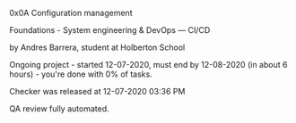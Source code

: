 0x0A Configuration management

Foundations - System engineering & DevOps ― CI/CD

by Andres Barrera, student at Holberton School

Ongoing project - started 12-07-2020, must end by 12-08-2020 (in about 6 hours) - you're done with 0% of tasks.

Checker was released at 12-07-2020 03:36 PM

QA review fully automated. 
